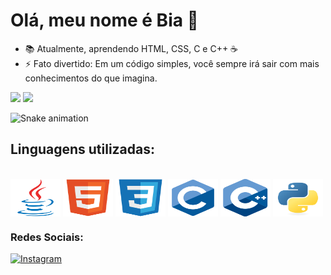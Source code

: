 # Olá, meu nome é Bia 👋

- 📚 Atualmente, aprendendo HTML, CSS, C e C++ ☕ 
- ⚡ Fato divertido: Em um código simples, você sempre irá sair com mais conhecimentos do que imagina.
 
 <div>
    <img height="180em" src="https://github-readme-stats.vercel.app/api?username=biancadqreal&show_icons=true&theme=jolly&include_all_commits=true&count_private=true"/>
    <img height="180em" src="https://github-readme-stats.vercel.app/api/top-langs/?username=biancadqreal&layout=compact&langs_count=7&theme=jolly"/>
 <div>
  
![Snake animation](https://github.com/biancadqreal/biancadqreal/blob/output/github-contribution-grid-snake.svg)
  
 ## Linguagens utilizadas:

<div style="display: inline_block"><br>
  <img align="center" alt="Bia-Js" height="60" width="80" src="https://raw.githubusercontent.com/devicons/devicon/master/icons/java/java-original.svg">
  <img align="center" alt="Bia-HTML" height="60" width="80" src="https://raw.githubusercontent.com/devicons/devicon/master/icons/html5/html5-original.svg">
  <img align="center" alt="Bia-CSS" height="60" width="80" src="https://raw.githubusercontent.com/devicons/devicon/master/icons/css3/css3-original.svg">
  <img align="center" alt="Bia-C" height="60" width="80" src="https://raw.githubusercontent.com/devicons/devicon/master/icons/c/c-original.svg">
   <img align="center" alt="Bia-C++" height="60" width="80" src="https://raw.githubusercontent.com/devicons/devicon/master/icons/cplusplus/cplusplus-original.svg">
  <img align="center" alt="Bia-Python" height="60" width="80" src="https://raw.githubusercontent.com/devicons/devicon/master/icons/python/python-original.svg">
  </div>
    
 ### Redes Sociais:
 
[![Instagram](https://img.shields.io/badge/Instagram-E4405F?style=for-the-badge&logo=instagram&logoColor=white)](https://www.instagram.com/biaartsofc/)
